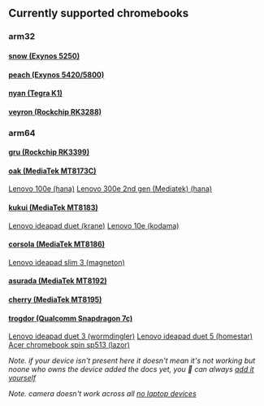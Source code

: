 ## Currently supported chromebooks

### arm32
#### [snow (Exynos 5250)](https://github.com/hexdump0815/imagebuilder/blob/main/systems/chromebook_snow/readme.md)
#### [peach (Exynos 5420/5800)](https://github.com/hexdump0815/imagebuilder/blob/main/systems/chromebook_peach/readme.md)
#### [nyan (Tegra K1)](https://github.com/hexdump0815/imagebuilder/blob/main/systems/chromebook_nyan/readme.md)
#### [veyron (Rockchip RK3288)](https://github.com/hexdump0815/imagebuilder/blob/main/systems/chromebook_veyron/readme.md)

### arm64
#### [gru (Rockchip RK3399)](https://github.com/hexdump0815/imagebuilder/blob/main/systems/chromebook_gru/readme.md)
#### [oak (MediaTek MT8173C)](https://github.com/hexdump0815/imagebuilder/blob/main/systems/chromebook_oak/readme.md)
[Lenovo 100e (hana)](./oak/hana-100e-gen2.md)
[Lenovo 300e 2nd gen (Mediatek) (hana)](./oak/hana-300e-gen2-mtk.md)
#### [kukui (MediaTek MT8183)](https://github.com/hexdump0815/imagebuilder/blob/main/systems/chromebook_kukui/readme.md)
[Lenovo ideapad duet (krane)](./kukui/krane.md)
[Lenovo 10e (kodama)](./kukui/kodama.md)
#### [corsola (MediaTek MT8186)](https://github.com/hexdump0815/imagebuilder/blob/main/systems/chromebook_corsola/readme.md)
[Lenovo ideapad slim 3 (magneton)](./corsola/magneton.md)
#### [asurada (MediaTek MT8192)](https://github.com/hexdump0815/imagebuilder/blob/main/systems/chromebook_asurada/readme.md)
#### [cherry (MediaTek MT8195)](https://github.com/hexdump0815/imagebuilder/blob/main/systems/chromebook_cherry/readme.md)
#### [trogdor (Qualcomm Snapdragon 7c)](https://github.com/hexdump0815/imagebuilder/blob/main/systems/chromebook_trogdor/readme.md)
[Lenovo ideapad duet 3 (wormdingler)](./trogdor/wormdingler.md)
[Lenovo ideapad duet 5 (homestar)](./trogdor/homestar.md)
[Acer chromebook spin sp513 (lazor)](./trogdor/lazor.md)

*Note. if your device isn't present here it doesn't mean it's not working but noone who owns the device added the docs yet, you 🫵 can always [add it yourself](../../adding-device.md)*

*Note. camera doesn't work across all [no laptop devices](https://wiki.postmarketos.org/wiki/Google_Kukui_Chromebook_(google-kukui))*